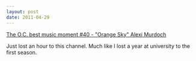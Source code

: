 ```yaml
---
layout: post
date: 2011-04-29
---
```


[The O.C. best music moment #40 - "Orange Sky" Alexi Murdoch](https://www.youtube.com/watch?v=atc0FIil2ow) 

Just lost an hour to this channel. Much like I lost a year at university to the first season. 
